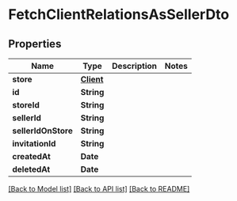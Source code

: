 # FetchClientRelationsAsSellerDto

## Properties
Name | Type | Description | Notes
------------ | ------------- | ------------- | -------------
**store** | [**Client**](Client.md) |  | 
**id** | **String** |  | 
**storeId** | **String** |  | 
**sellerId** | **String** |  | 
**sellerIdOnStore** | **String** |  | 
**invitationId** | **String** |  | 
**createdAt** | **Date** |  | 
**deletedAt** | **Date** |  | 

[[Back to Model list]](../README.md#documentation-for-models) [[Back to API list]](../README.md#documentation-for-api-endpoints) [[Back to README]](../README.md)


